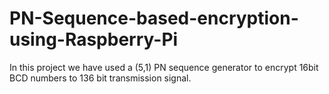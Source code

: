 # PN-Sequence-based-encryption-using-Raspberry-Pi

In this project we have used a (5,1) PN sequence generator to encrypt 16bit BCD numbers to 136 bit transmission signal. 
